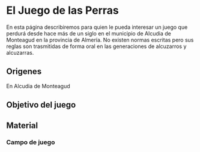 
<link rel="stylesheet" type="text/css" href="estilo.css" media="screen" />

# El Juego de las Perras 

En esta página describiremos para quien le pueda interesar un juego que perdurá desde hace más de un siglo en el municipio de Alcudia de Monteagud en la provincia de Almería. No existen normas escritas pero sus reglas son trasmitidas de forma oral en las generaciones de alcuzarros y alcuzarras.

## Origenes

En Alcudia de Monteagud


## Objetivo del juego

## Material

### Campo de juego
